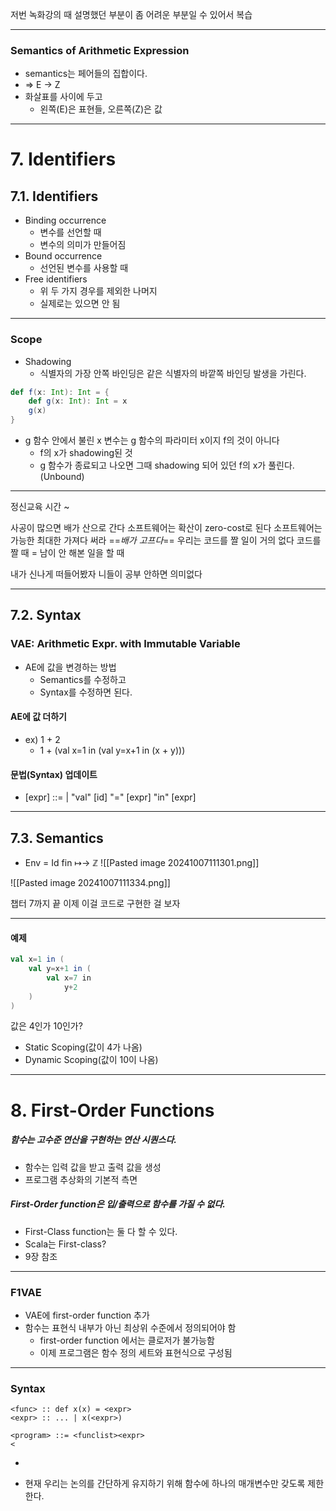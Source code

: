 저번 녹화강의 때 설명했던 부분이 좀 어려운 부분일 수 있어서 복습

---
### Semantics of Arithmetic Expression
- semantics는 페어들의 집합이다.
- => E -> Z
- 화살표를 사이에 두고
	- 왼쪽(E)은 표현들, 오른쪽(Z)은 값

---
# 7. Identifiers
## 7.1. Identifiers
- Binding occurrence
	- 변수를 선언할 때
	- 변수의 의미가 만들어짐
- Bound occurrence
	- 선언된 변수를 사용할 때
- Free identifiers
	- 위 두 가지 경우를 제외한 나머지
	- 실제로는 있으면 안 됨

---
### Scope
- Shadowing
	- 식별자의 가장 안쪽 바인딩은 같은 식별자의 바깥쪽 바인딩 발생을 가린다.

```Scala
def f(x: Int): Int = {
	def g(x: Int): Int = x
	g(x)
}
```
- g 함수 안에서 불린 x 변수는 g 함수의 파라미터 x이지 f의 것이 아니다
	- f의 x가 shadowing된 것
	- g 함수가 종료되고 나오면 그때 shadowing 되어 있던 f의 x가 풀린다.(Unbound)

---
정신교육 시간 ~

사공이 많으면 배가 산으로 간다
소프트웨어는 확산이 zero-cost로 된다
소프트웨어는 가능한 최대한 가져다 써라
==*배가 고프다*==
우리는 코드를 짤 일이 거의 없다
코드를 짤 때 = 남이 안 해본 일을 할 때

내가 신나게 떠들어봤자 니들이 공부 안하면 의미없다

---
## 7.2. Syntax
### VAE: Arithmetic Expr. with Immutable Variable
- AE에 값을 변경하는 방법
	- Semantics를 수정하고
	- Syntax를 수정하면 된다.

#### AE에 값 더하기
- ex) 1 + 2
	- 1 + (val x=1 in (val y=x+1 in (x + y)))

#### 문법(Syntax) 업데이트
- [expr] ::= | "val" [id] "=" [expr] "in" [expr]

---
## 7.3. Semantics
- Env = Id fin ↦→ ℤ
![[Pasted image 20241007111301.png]]

![[Pasted image 20241007111334.png]]

챕터 7까지 끝
이제 이걸 코드로 구현한 걸 보자

---
#### 예제
```Scala
val x=1 in ( 
	val y=x+1 in (
		val x=7 in
			y+2
	)
)
```
값은 4인가 10인가?
- Static Scoping(값이 4가 나옴)
- Dynamic Scoping(값이 10이 나옴)

---
# 8. First-Order Functions
##### 함수는 고수준 연산을 구현하는 연산 시퀀스다.
- 함수는 입력 값을 받고 출력 값을 생성
- 프로그램 추상화의 기본적 측면

##### First-Order function은 입/출력으로 함수를 가질 수 없다.
- First-Class function는 둘 다 할 수 있다.
- Scala는 First-class?
- 9장 참조

---
### F1VAE
- VAE에 first-order function 추가
- 함수는 표현식 내부가 아닌 최상위 수준에서 정의되어야 함
	- first-order function 에서는 클로저가 불가능함
	- 이제 프로그램은 함수 정의 세트와 표현식으로 구성됨
---
### Syntax
```
<func> :: def x(x) = <expr>
<expr> :: ... | x(<expr>)

<program> ::= <funclist><expr>
<
```
- 

- 현재 우리는 논의를 간단하게 유지하기 위해 함수에 하나의 매개변수만 갖도록 제한한다.